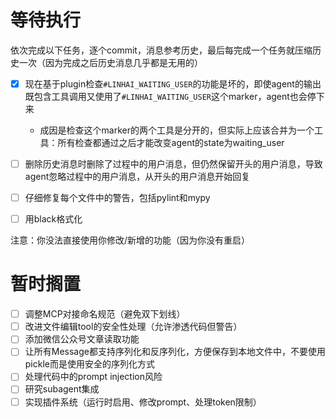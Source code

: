 # 等待执行

依次完成以下任务，逐个commit，消息参考历史，最后每完成一个任务就压缩历史一次（因为完成之后历史消息几乎都是无用的）

- [x] 现在基于plugin检查`#LINHAI_WAITING_USER`的功能是坏的，即使agent的输出既包含工具调用又使用了`#LINHAI_WAITING_USER`这个marker，agent也会停下来
    - 成因是检查这个marker的两个工具是分开的，但实际上应该合并为一个工具：所有检查都通过之后才能改变agent的state为waiting_user
- [ ] 删除历史消息时删除了过程中的用户消息，但仍然保留开头的用户消息，导致agent忽略过程中的用户消息，从开头的用户消息开始回复
- [ ] 仔细修复每个文件中的警告，包括pylint和mypy
- [ ] 用black格式化


注意：你没法直接使用你修改/新增的功能（因为你没有重启）

# 暂时搁置

- [ ] 调整MCP对接命名规范（避免双下划线）
- [ ] 改进文件编辑tool的安全性处理（允许渗透代码但警告）
- [ ] 添加微信公众号文章读取功能
- [ ] 让所有Message都支持序列化和反序列化，方便保存到本地文件中，不要使用pickle而是使用安全的序列化方式
- [ ] 处理代码中的prompt injection风险
- [ ] 研究subagent集成
- [ ] 实现插件系统（运行时启用、修改prompt、处理token限制）